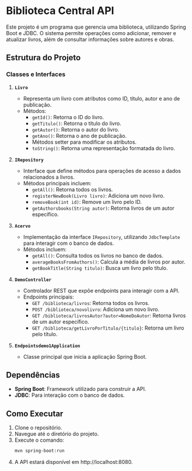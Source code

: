 # Biblioteca Central API

Este projeto é um programa que gerencia uma biblioteca, utilizando Spring Boot e JDBC. O sistema permite operações como adicionar, remover e atualizar livros, além de consultar informações sobre autores e obras.

## Estrutura do Projeto

### Classes e Interfaces

1. **`Livro`**
   - Representa um livro com atributos como ID, título, autor e ano de publicação.
   - Métodos:
     - `getId()`: Retorna o ID do livro.
     - `getTitulo()`: Retorna o título do livro.
     - `getAutor()`: Retorna o autor do livro.
     - `getAno()`: Retorna o ano de publicação.
     - Métodos setter para modificar os atributos.
     - `toString()`: Retorna uma representação formatada do livro.

2. **`IRepository`**
   - Interface que define métodos para operações de acesso a dados relacionados a livros.
   - Métodos principais incluem:
     - `getAll()`: Retorna todos os livros.
     - `registerNewBook(Livro livro)`: Adiciona um novo livro.
     - `removeBook(int id)`: Remove um livro pelo ID.
     - `getAuthorsbooks(String autor)`: Retorna livros de um autor específico.

3. **`Acervo`**
   - Implementação da interface `IRepository`, utilizando `JdbcTemplate` para interagir com o banco de dados.
   - Métodos incluem:
     - `getAll()`: Consulta todos os livros no banco de dados.
     - `averageBooksFromAuthors()`: Calcula a média de livros por autor.
     - `getBookTitle(String titulo)`: Busca um livro pelo título.

4. **`DemoController`**
   - Controlador REST que expõe endpoints para interagir com a API.
   - Endpoints principais:
     - `GET /biblioteca/livros`: Retorna todos os livros.
     - `POST /biblioteca/novolivro`: Adiciona um novo livro.
     - `GET /biblioteca/livrosAutor?autor=NomeDoAutor`: Retorna livros de um autor específico.
     - `GET /biblioteca/getLivroPorTitulo/{titulo}`: Retorna um livro pelo título.

5. **`Endpointsdemo1Application`**
   - Classe principal que inicia a aplicação Spring Boot.

## Dependências

- **Spring Boot**: Framework utilizado para construir a API.
- **JDBC**: Para interação com o banco de dados.

## Como Executar

1. Clone o repositório.
2. Navegue até o diretório do projeto.
3. Execute o comando:
   ```bash
   mvn spring-boot:run
4. A API estará disponível em http://localhost:8080.
